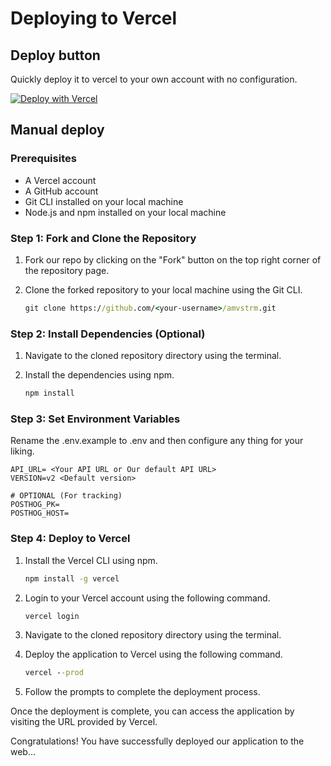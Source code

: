 # Deploying to Vercel

## Deploy button

Quickly deploy it to vercel to your own account with no configuration.

[![Deploy with Vercel](https://vercel.com/button)](https://vercel.com/new/clone?repository-url=https%3A%2F%2Fgithub.com%2Famvstrm%2Famvstrm%2Ftree%2Fv2&env=API_URL,VERSION&envDescription=API_URL%20and%20Version%20are%20required...&envLink=https%3A%2F%2Fdocs.amvstr.ml%2Fguide%2Fconfiguration%23frontend)

## Manual deploy

### Prerequisites

- A Vercel account
- A GitHub account
- Git CLI installed on your local machine
- Node.js and npm installed on your local machine

### Step 1: Fork and Clone the Repository

1. Fork our repo by clicking on the "Fork" button on the top right corner of the repository page.
2. Clone the forked repository to your local machine using the Git CLI.

   ```cmd
   git clone https://github.com/<your-username>/amvstrm.git
   ```

### Step 2: Install Dependencies (Optional)

1. Navigate to the cloned repository directory using the terminal.
2. Install the dependencies using npm.

   ```cmd
   npm install
   ```

### Step 3: Set Environment Variables

Rename the .env.example to .env and then configure any thing for your liking.

```env
API_URL= <Your API URL or Our default API URL>
VERSION=v2 <Default version>

# OPTIONAL (For tracking)
POSTHOG_PK=
POSTHOG_HOST=
```

### Step 4: Deploy to Vercel

1. Install the Vercel CLI using npm.

   ```cmd
   npm install -g vercel
   ```

2. Login to your Vercel account using the following command.

   ```cmd
   vercel login
   ```

3. Navigate to the cloned repository directory using the terminal.
4. Deploy the application to Vercel using the following command.

   ```cmd
   vercel --prod
   ```

5. Follow the prompts to complete the deployment process.

Once the deployment is complete, you can access the application by visiting the URL provided by Vercel.  

Congratulations! You have successfully deployed our application to the web...
